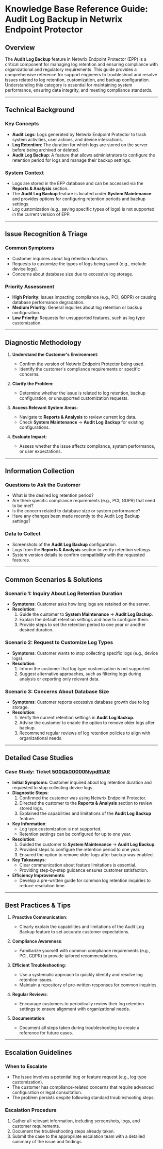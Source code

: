 # Knowledge Base Reference Guide: Audit Log Backup in Netwrix Endpoint Protector

## Overview

The **Audit Log Backup** feature in Netwrix Endpoint Protector (EPP) is a critical component for managing log retention and ensuring compliance with organizational and regulatory requirements. This guide provides a comprehensive reference for support engineers to troubleshoot and resolve issues related to log retention, customization, and backup configuration. Understanding this category is essential for maintaining system performance, ensuring data integrity, and meeting compliance standards.

---

## Technical Background

### Key Concepts
- **Audit Logs**: Logs generated by Netwrix Endpoint Protector to track system activities, user actions, and device interactions.
- **Log Retention**: The duration for which logs are stored on the server before being archived or deleted.
- **Audit Log Backup**: A feature that allows administrators to configure the retention period for logs and manage their backup settings.

### System Context
- Logs are stored in the EPP database and can be accessed via the **Reports & Analysis** section.
- The **Audit Log Backup** feature is located under **System Maintenance** and provides options for configuring retention periods and backup settings.
- Log customization (e.g., saving specific types of logs) is not supported in the current version of EPP.

---

## Issue Recognition & Triage

### Common Symptoms
- Customer inquiries about log retention duration.
- Requests to customize the types of logs being saved (e.g., exclude device logs).
- Concerns about database size due to excessive log storage.

### Priority Assessment
- **High Priority**: Issues impacting compliance (e.g., PCI, GDPR) or causing database performance degradation.
- **Medium Priority**: General inquiries about log retention or backup configuration.
- **Low Priority**: Requests for unsupported features, such as log type customization.

---

## Diagnostic Methodology

1. **Understand the Customer's Environment**:
   - Confirm the version of Netwrix Endpoint Protector being used.
   - Identify the customer's compliance requirements or specific concerns.

2. **Clarify the Problem**:
   - Determine whether the issue is related to log retention, backup configuration, or unsupported customization requests.

3. **Access Relevant System Areas**:
   - Navigate to **Reports & Analysis** to review current log data.
   - Check **System Maintenance** -> **Audit Log Backup** for existing configurations.

4. **Evaluate Impact**:
   - Assess whether the issue affects compliance, system performance, or user expectations.

---

## Information Collection

### Questions to Ask the Customer
- What is the desired log retention period?
- Are there specific compliance requirements (e.g., PCI, GDPR) that need to be met?
- Is the concern related to database size or system performance?
- Have any changes been made recently to the Audit Log Backup settings?

### Data to Collect
- Screenshots of the **Audit Log Backup** configuration.
- Logs from the **Reports & Analysis** section to verify retention settings.
- System version details to confirm compatibility with the requested features.

---

## Common Scenarios & Solutions

### Scenario 1: Inquiry About Log Retention Duration
- **Symptoms**: Customer asks how long logs are retained on the server.
- **Resolution**:
  1. Guide the customer to **System Maintenance** -> **Audit Log Backup**.
  2. Explain the default retention settings and how to configure them.
  3. Provide steps to set the retention period to one year or another desired duration.

### Scenario 2: Request to Customize Log Types
- **Symptoms**: Customer wants to stop collecting specific logs (e.g., device logs).
- **Resolution**:
  1. Inform the customer that log type customization is not supported.
  2. Suggest alternative approaches, such as filtering logs during analysis or exporting only relevant data.

### Scenario 3: Concerns About Database Size
- **Symptoms**: Customer reports excessive database growth due to log storage.
- **Resolution**:
  1. Verify the current retention settings in **Audit Log Backup**.
  2. Advise the customer to enable the option to remove older logs after backup.
  3. Recommend regular reviews of log retention policies to align with organizational needs.

---

## Detailed Case Studies

### Case Study: Ticket [500Qk00000NvpdRIAR](https://nwxcorp.lightning.force.com/lightning/r/Case/500Qk00000NvpdRIAR/view)
- **Initial Symptoms**: Customer inquired about log retention duration and requested to stop collecting device logs.
- **Diagnostic Steps**:
  1. Confirmed the customer was using Netwrix Endpoint Protector.
  2. Directed the customer to the **Reports & Analysis** section to review stored logs.
  3. Explained the capabilities and limitations of the **Audit Log Backup** feature.
- **Key Information**:
  - Log type customization is not supported.
  - Retention settings can be configured for up to one year.
- **Resolution**:
  1. Guided the customer to **System Maintenance** -> **Audit Log Backup**.
  2. Provided steps to configure the retention period to one year.
  3. Ensured the option to remove older logs after backup was enabled.
- **Key Takeaways**:
  - Clear communication about feature limitations is essential.
  - Providing step-by-step guidance ensures customer satisfaction.
- **Efficiency Improvements**:
  - Develop a pre-written guide for common log retention inquiries to reduce resolution time.

---

## Best Practices & Tips

1. **Proactive Communication**:
   - Clearly explain the capabilities and limitations of the Audit Log Backup feature to set accurate customer expectations.

2. **Compliance Awareness**:
   - Familiarize yourself with common compliance requirements (e.g., PCI, GDPR) to provide tailored recommendations.

3. **Efficient Troubleshooting**:
   - Use a systematic approach to quickly identify and resolve log retention issues.
   - Maintain a repository of pre-written responses for common inquiries.

4. **Regular Reviews**:
   - Encourage customers to periodically review their log retention settings to ensure alignment with organizational needs.

5. **Documentation**:
   - Document all steps taken during troubleshooting to create a reference for future cases.

---

## Escalation Guidelines

### When to Escalate
- The issue involves a potential bug or feature request (e.g., log type customization).
- The customer has compliance-related concerns that require advanced configuration or legal consultation.
- The problem persists despite following standard troubleshooting steps.

### Escalation Procedure
1. Gather all relevant information, including screenshots, logs, and customer requirements.
2. Document the troubleshooting steps already taken.
3. Submit the case to the appropriate escalation team with a detailed summary of the issue and findings.

